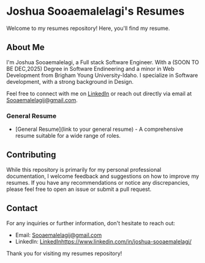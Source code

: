 # Joshua Sooaemalelagi's Resumes

Welcome to my resumes repository! Here, you'll find my resume.

## About Me

I'm Joshua Sooaemalelagi, a Full stack Software Engineer. With a (SOON TO BE DEC,2025) Degree in Software Endineering and a minor in Web Development from Brigham Young University-Idaho. I specialize in Software development, with a strong background in Design.

Feel free to connect with me on [LinkedIn](https://www.linkedin.com/in/joshua-sooaemalelagi/) or reach out directly via email at Sooaemalelagij@gmail.com.

### General Resume

- [General Resume](link to your general resume) - A comprehensive resume suitable for a wide range of roles.

## Contributing

While this repository is primarily for my personal professional documentation, I welcome feedback and suggestions on how to improve my resumes. If you have any recommendations or notice any discrepancies, please feel free to open an issue or submit a pull request.

## Contact

For any inquiries or further information, don't hesitate to reach out:

- Email: Sooaemalelagij@gmail.com
- LinkedIn: [LinkedIn](https://www.linkedin.com/in/joshua-sooaemalelagi/)https://www.linkedin.com/in/joshua-sooaemalelagi/

Thank you for visiting my resumes repository!


